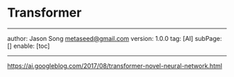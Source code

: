 # Transformer
---
author: Jason Song <metaseed@gmail.com>
version: 1.0.0
tag: [AI]
subPage: []
enable: [toc]

---

https://ai.googleblog.com/2017/08/transformer-novel-neural-network.html